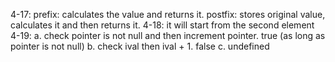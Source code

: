 4-17: prefix: calculates the value and returns it. postfix: stores original value, calculates it and then returns it.
4-18: it will start from the second element
4-19: 
a. check pointer is not null and then increment pointer. true (as long as pointer is not null)
b. check ival then ival + 1. false
c. undefined

